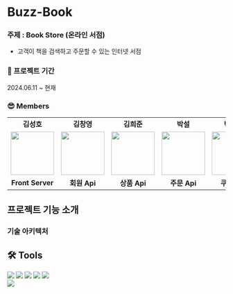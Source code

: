 # Buzz-Book

### 주제 : Book Store (온라인 서점)

- 고객이 책을 검색하고 주문할 수 있는 인터넷 서점


### 📆 프로젝트 기간

2024.06.11 ~ 현재

### 😎 Members
<table>
   <tr>
    <td align="center"><b>김성호</b></td>
    <td align="center"><b>김창영</b></td>
    <td align="center"><b>김희준</b></td>
    <td align="center"><b>박설</b></td>
    <td align="center"><b>박희준</b></td>
    <td align="center"><b>임용범</b></td>
  </tr>
  <tr>
    <td align="center"><a href="https://github.com/Banana-Master"><img src="https://avatars.githubusercontent.com/u/120389368?v=4" width="100px" /></a></td>
    <td align="center"><a href="https://github.com/Heldennar"><img src="https://avatars.githubusercontent.com/u/37499129?v=4" width="100px" /></a></td>
    <td align="center"><a href="https://github.com/hubgood98"><img src="https://avatars.githubusercontent.com/u/127611039?v=4" width="100px" /></a></td>
    <td align="center"><a href="https://github.com/ParkSeolDev"><img src="https://avatars.githubusercontent.com/u/108073530?v=4" width="100px" /></a></td>
    <td align="center"><a href="https://github.com/qmzo553"><img src="https://avatars.githubusercontent.com/u/95726182?v=4" width="100px" /></a></td>
    <td align="center"><a href="https://github.com/s49e"><img src="https://avatars.githubusercontent.com/u/29580725?v=4" width="100px" /></a></td>
  </tr>
  <tr>
    <td align="center"><b>Front Server</b></td>
    <td align="center"><b>회원 Api</b></td>
    <td align="center"><b>상품 Api</b></td>
    <td align="center"><b>주문 Api</b></td>
    <td align="center"><b>쿠폰 Api</b></td>
    <td align="center"><b>상품, 결제 Api</b></td>
  </tr>
</table>

## 프로젝트 기능 소개

### 기술 아키텍처

## 🛠 Tools
<p>
  <img src="https://img.shields.io/badge/redis-DC382D?style=for-the-badge&logo=redis&logoColor=white">
  <img src="https://img.shields.io/badge/mysql-4479A1?style=for-the-badge&logo=mysql&logoColor=white">
  <img src="https://img.shields.io/badge/docker-2496ED?style=for-the-badge&logo=docker&logoColor=white">
  <img src="https://img.shields.io/badge/nginx-009639?style=for-the-badge&logo=nginx&logoColor=white">
  <img src="https://img.shields.io/badge/swagger-85EA2D?style=for-the-badge&logo=swagger&logoColor=white">
  <br/>
  <img src="https://img.shields.io/badge/github%20actions-2088FF?style=for-the-badge&logo=github%20actions&logoColor=white">
</p>
